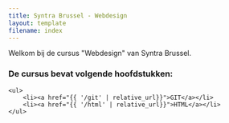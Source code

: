 ```yaml
---
title: Syntra Brussel - Webdesign
layout: template
filename: index
--- 
```

Welkom bij de cursus "Webdesign" van Syntra Brussel.

<div class="links">
    <h3>De cursus bevat volgende hoofdstukken:</h3>

    <ul>
        <li><a href="{{ '/git' | relative_url}}">GIT</a></li>
        <li><a href="{{ '/html' | relative_url}}">HTML</a></li>
    </ul>    
</div>
